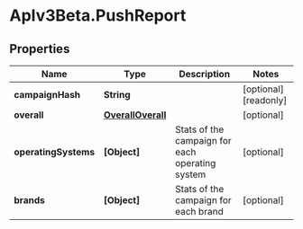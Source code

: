 # ApIv3Beta.PushReport

## Properties

Name | Type | Description | Notes
------------ | ------------- | ------------- | -------------
**campaignHash** | **String** |  | [optional] [readonly] 
**overall** | [**OverallOverall**](OverallOverall.md) |  | [optional] 
**operatingSystems** | **[Object]** | Stats of the campaign for each operating system | [optional] 
**brands** | **[Object]** | Stats of the campaign for each brand | [optional] 


